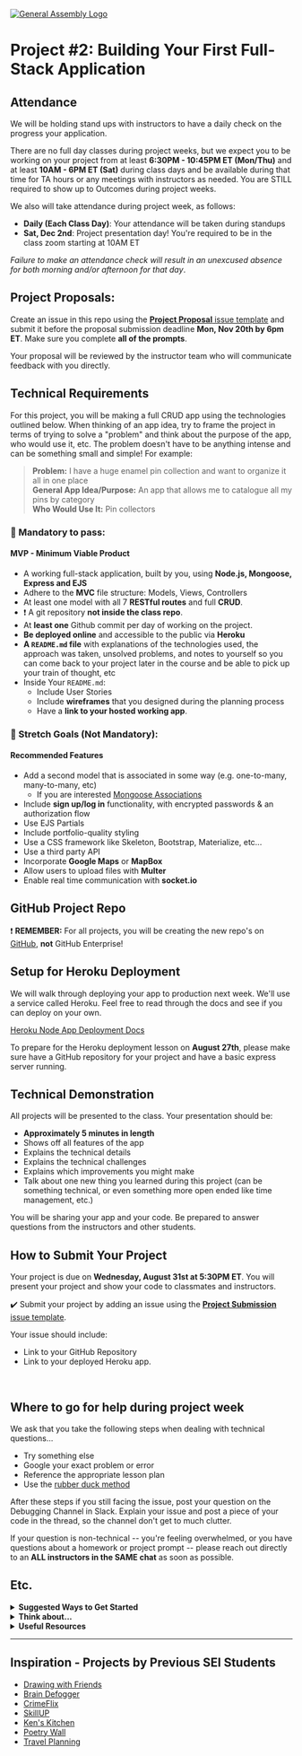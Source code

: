 [![General Assembly Logo](https://camo.githubusercontent.com/1a91b05b8f4d44b5bbfb83abac2b0996d8e26c92/687474703a2f2f692e696d6775722e636f6d2f6b6538555354712e706e67)](https://generalassemb.ly)

# Project #2: Building Your First Full-Stack Application

## Attendance
We will be holding stand ups with instructors to have a daily check on the progress your application.

There are no full day classes during project weeks, but we expect you to be working on your project from at least **6:30PM - 10:45PM ET (Mon/Thu)** and at least **10AM - 6PM ET (Sat)** during class days and be available during that time for TA hours or any meetings with instructors as needed. You are STILL required to show up to Outcomes during project weeks.   

We also will take attendance during project week, as follows:

  - **Daily (Each Class Day)**: Your attendance will be taken during standups
  - **Sat, Dec 2nd**: Project presentation day! You're required to be in the class zoom starting at 10AM ET

_Failure to make an attendance check will result in an unexcused absence for both morning and/or afternoon for that day_.

## Project Proposals:

Create an issue in this repo using the [**Project Proposal** issue template](https://git.generalassemb.ly/SEIR-Flex-0821/project-2/issues/new?assignees=&labels=&template=project_proposal.md&title=Your+Name) and submit it before the proposal submission deadline **Mon, Nov 20th by 6pm ET**.  Make sure you complete **all of the prompts**.  

Your proposal will be reviewed by the instructor team who will communicate feedback with you directly.


## Technical Requirements
For this project, you will be making a full CRUD app using the technologies outlined below. When thinking of an app idea, try to frame the project in terms of trying to solve a "problem" and think about the purpose of the app, who would use it, etc. The problem doesn't have to be anything intense and can be something small and simple! For example:

  >**Problem:** I have a huge enamel pin collection and want to organize it all in one place<br>
  >**General App Idea/Purpose:** An app that allows me to catalogue all my pins by category <br>
  >**Who Would Use It:** Pin collectors


### &#x1F534; Mandatory to pass:
#### MVP - Minimum Viable Product

* A working full-stack application, built by you, using **Node.js, Mongoose, Express and EJS**
* Adhere to the **MVC** file structure: Models, Views, Controllers
* At least one model with all 7 **RESTful routes** and full **CRUD**.
* :heavy_exclamation_mark: A git repository **not inside the class repo**.  
* At **least one** Github commit per day of working on the project.
* **Be deployed online** and accessible to the public via **Heroku**
* **A ``README.md`` file** with explanations of the technologies used, the approach was taken, unsolved problems, and notes to yourself so you can come back to your project later in the course and be able to pick up your train of thought, etc
* Inside Your `README.md`:
    * Include User Stories
    * Include **wireframes** that you designed during the planning process
    * Have a **link to your hosted working app**.

### &#x1F535; Stretch Goals (Not Mandatory):
#### Recommended Features

* Add a second model that is associated in some way (e.g. one-to-many, many-to-many, etc)
  - If you are interested [Mongoose Associations](https://mongoosejs.com/docs/populate.html)
* Include **sign up/log in** functionality, with encrypted passwords & an authorization flow
* Use EJS Partials
* Include portfolio-quality styling
* Use a CSS framework like Skeleton, Bootstrap, Materialize, etc...
* Use a third party API
* Incorporate **Google Maps** or **MapBox**
* Allow users to upload files with **Multer**
* Enable real time communication with **socket.io**

## GitHub Project Repo

:heavy_exclamation_mark: **REMEMBER:** For all projects, you will be creating the new repo's on [GitHub](https://github.com/), **not** GitHub Enterprise!

## Setup for Heroku Deployment

We will walk through deploying your app to production next week. We'll use a service called Heroku. Feel free to read through the docs and see if you can deploy on your own.

[Heroku Node App Deployment Docs](https://devcenter.heroku.com/categories/nodejs-support)

To prepare for the Heroku deployment lesson on **August 27th**, please make sure have a GitHub repository for your project and have a basic express server running.


## Technical Demonstration

All projects will be presented to the class. Your presentation should be:

* **Approximately 5 minutes in length**
* Shows off all features of the app
* Explains the technical details
* Explains the technical challenges
* Explains which improvements you might make
* Talk about one new thing you learned during this project (can be something technical, or even something more open ended like time management, etc.)

You will be sharing your app and your code.  Be prepared to answer questions from the instructors and other students.


## How to Submit Your Project

Your project is due on **Wednesday, August 31st at 5:30PM ET**. You will present your project and show your code to classmates and instructors.

:heavy_check_mark: Submit your project by adding an issue using the [**Project Submission** issue template](https://git.generalassemb.ly/SEIR-Flex-0821/project-2/issues/new?assignees=&labels=&template=project_submission.md&title=Your+Name+%28Group+Number%29).

Your issue should include:

- Link to your GitHub Repository
- Link to your deployed Heroku app.

<br>


## Where to go for help during project week

We ask that you take the following steps when dealing with technical questions...

- Try something else
- Google your exact problem or error
- Reference the appropriate lesson plan
- Use the [rubber duck method](https://rubberduckdebugging.com/)

After these steps if you still facing the issue, post your question on the Debugging Channel in
Slack.
Explain your issue and post a piece of your code in the thread, so the channel don't get to much clutter.

If your question is non-technical -- you're feeling overwhelmed, or you have questions about a homework or project prompt -- please reach out directly to an **ALL instructors in the SAME chat** as soon as possible.



## Etc.

<details><summary><strong>Suggested Ways to Get Started</strong></summary>

* **Wireframe** Make a drawing of what your app will look like in all of the stages of the app(what does it look like as soon as you log on to the site? What does it look like while the player is playing? What does it look like when the player wins / loses?).

* **Break the project down into different components** (data, presentation, views, style, DOM manipulation) and brainstorm each component individually.

* **Commit early, commit often.** Don’t be afraid to break something because you can always go back in time to a previous version.

* **Consult documentation resources** (MDN, jQuery, etc.) at home to better understand what you’ll be getting into.
</details>


<details><summary><strong>Think about...</strong></summary>

- **Creativity**  
Did you add a personal spin or creative element into your project submission? Did you deliver something of value to the end user?

- **Code Quality**  
Did you follow code style guidance and best practices covered in class, such as spacing, indentation, modularity, and semantic naming? Did you comment your code as your instructors have in class?

- **Problem Solving**  
Are you able to defend why you implemented your solution in a certain way? Can you demonstrate that you thought through alternative implementations?
</details>

<details><summary><strong>Useful Resources</strong></summary>

* **[Heroku](http://www.heroku.com)**
* **[Good User Story Guide](https://www.atlassian.com/agile/project-management/user-stories)**
* **[Presenting Information Architecture](http://webstyleguide.com/wsg3/3-information-architecture/4-presenting-information.html)**
* **[Mongo Documentation](https://docs.mongodb.com/manual/)**
* **[Mongoose Documentation](http://mongoosejs.com/docs/guide.html)**
* **[Mongo Cheatsheet](https://git.generalassemb.ly/SEIR-Flex-0821/SEIR-0821-Course-Materials/wiki/Mongo)**
</details>
<hr>  

## Inspiration - Projects by Previous SEI Students

- [Drawing with Friends](https://drawing-with-friends.online/)
- [Brain Defogger](https://baindefogger.herokuapp.com/)
- [CrimeFlix](https://crimeflix.herokuapp.com/user)
- [SkillUP](https://skillupapp.herokuapp.com/login)
- [Ken's Kitchen](http://kenskitchen.herokuapp.com/)
- [Poetry Wall](https://poetry-wall.herokuapp.com/poems)
- [Travel Planning](https://travel-planning-project.herokuapp.com/)
